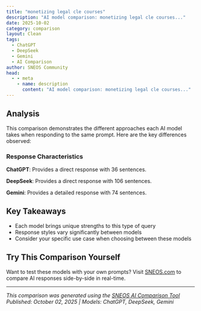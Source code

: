 ```yaml
---
title: "monetizing legal cle courses"
description: "AI model comparison: monetizing legal cle courses..."
date: 2025-10-02
category: comparison
layout: Clean
tags:
  - ChatGPT
  - DeepSeek
  - Gemini
  - AI Comparison
author: SNEOS Community
head:
  - - meta
    - name: description
      content: "AI model comparison: monetizing legal cle courses..."
---
```


<ChatComparison
  title="monetizing legal cle courses"
  prompt="monetizing legal cle courses"
  :responses='{"ChatGPT": "Monetizing legal Continuing Legal Education (CLE) courses can be a profitable venture if approached strategically. Here are several steps and tips to help you monetize your legal CLE courses effectively:\n\n### 1. Understand CLE Requirements and Compliance\n- **Know Your Audience:** Different states and jurisdictions have specific CLE requirements for attorneys. Understand these regulations to tailor your courses accordingly.\n- **Accreditation:** Ensure your courses meet the accreditation standards of the relevant state bar associations or CLE accreditation bodies. This enhances credibility and allows attorneys to earn mandatory credits through your course.\n\n### 2. Develop High-Quality, Relevant Content\n- **Expert Instructors:** Collaborate with respected legal professionals or educators.\n- **Current Topics:** Focus on trending legal issues, updates in law, practice management, ethics, or niche specialties.\n- **Engaging Format:** Use videos, quizzes, case studies, and interactive elements to keep participants engaged.\n\n### 3. Choose a Delivery Method\n- **Online Platforms:** Use a Learning Management System (LMS) like Teachable, Thinkific, or specialized CLE platforms that support continuing legal education.\n- **Live Webinars:** Host live sessions or webinars that allow real-time interaction.\n- **On-Demand Courses:** Provide flexibility by offering courses that lawyers can take at their convenience.\n\n### 4. Pricing Strategies\n- **Per-Course Pricing:** Charge a fixed fee for each course.\n- **Subscriptions:** Offer monthly or yearly subscriptions giving access to multiple courses.\n- **Bundle Packages:** Group related courses into discounted bundles.\n- **Free Introductory Classes:** Provide free or low-cost introductory sessions to attract customers.\n\n### 5. Marketing and Outreach\n- **Targeted Advertising:** Use LinkedIn, legal forums, and industry newsletters to reach practicing attorneys.\n- **Partnerships:** Collaborate with law firms, bar associations, and legal organizations for endorsements or bulk purchases.\n- **Content Marketing:** Publish blogs, podcasts, or articles on legal education topics to drive organic traffic.\n- **Email Campaigns:** Build an email list and nurture leads with valuable content and offers.\n\n### 6. Provide Certificates and Tracking\n- Offer certificates of completion that lawyers can submit as proof of CLE credits.\n- Implement systems that track course progress and credit hours earned automatically.\n\n### 7. Explore Additional Revenue Streams\n- **Corporate CLE Training:** Offer tailored training packages for law firms or corporate legal departments.\n- **Sponsorships and Ads:** Include sponsored content or ads in your platform.\n- **Affiliate Programs:** Partner with legal service providers for affiliate marketing opportunities.\n\n### 8. Stay Up to Date and Gather Feedback\n- Regularly update course content to reflect changes in laws and regulations.\n- Solicit feedback to improve courses and maintain high satisfaction rates.\n\n---\n\nIf you want, I can help you draft a business plan, identify platforms for hosting, or develop marketing strategies for your specific CLE courses. Just let me know!", "DeepSeek": "Of course. Monetizing Continuing Legal Education (CLE) courses is a fantastic way for law firms, legal tech companies, subject matter experts, and bar associations to generate revenue while providing immense value. The key is to move beyond the traditional, low-margin model and create a compelling product.\n\nHere is a comprehensive guide to monetizing CLE courses, broken down into strategy, content creation, marketing, and delivery.\n\n---\n\n### Phase 1: Foundation \u0026 Strategy\n\nBefore you create anything, you need a plan.\n\n**1. Identify Your Niche \u0026 Target Audience:**\n* **Broad vs. Deep:** Are you providing general ethics courses for every attorney, or are you focusing on a hyper-specific niche like \u0022AI Contract Review for In-House Tech Counsel\u0022?\n * *Pro Tip:* Niches are often more profitable. You face less competition and can charge a premium for specialized knowledge.\n* **Audience:** New attorneys needing basics? Seasoned partners looking for advanced litigation tactics? In-house counsel needing compliance updates? Your content and marketing will differ drastically.\n\n**2. Choose Your Primary Monetization Model(s):**\n\n* **Per-Course Purchase (A La Carte):**\n * **Best for:** High-value, topical, or timely courses (e.g., \u0022Navigating the New SEC Disclosure Rules\u0022).\n * **Pricing:** Can range from $50 for a 1-hour course to $300\u002B for a full-day intensive.\n* **Subscription/Membership Model:**\n * **Best for:** Building a recurring revenue stream and a loyal community.\n * **How it works:** Attorneys pay a monthly or annual fee for access to all or a large library of your CLE courses.\n * **Pricing:** e.g., $99/month or $999/year for unlimited access. This is the model used by platforms like Lawline and Practising Law Institute (PLI).\n* **Bundled Packages:**\n * **Best for:** Guiding attorneys through a learning path.\n * **How it works:** Sell a bundle of related courses at a discount (e.g., \u0022The Corporate Counsel Bundle: 5 courses on Compliance, M\u0026A, and Employment Law\u0022).\n* **Sponsored Content \u0026 Webinars:**\n * **Best for:** Law firms, legal tech companies, and vendors looking to generate leads.\n * **How it works:** You partner with a company (e.g., a e-discovery software provider) who pays you to produce a CLE course. The course is offered for free or at a low cost to attorneys, and the sponsor gets their brand in front of a targeted audience.\n* **Hybrid Model:**\n * **Best for:** Maximizing revenue. Offer a subscription for your core library but charge a premium for newly released, high-demand courses as a separate purchase.\n\n**3. Accreditation is Non-Negotiable:**\nYou **must** get your courses accredited by state bar associations. This is your biggest barrier to entry and your primary value proposition.\n* Research the CLE rules for each state you wish to serve. Requirements for credit hours, subject matter (e.g., Ethics vs. General), and format (Live vs. On-Demand) vary.\n* The accreditation process can be time-consuming and may involve fees. Factor this into your timeline and budget.\n\n---\n\n### Phase 2: Content Creation \u0026 Production\n\nQuality content is what will set you apart.\n\n**1. Content Formats:**\n* **Live Webinars:** Great for interaction, Q\u0026A, and simulating a classroom feel. Can be recorded and sold as on-demand later.\n* **Pre-Recorded On-Demand Videos:** Offers maximum flexibility for the attorney. This is the backbone of most modern CLE platforms.\n* **In-Person Seminars:** High-touch, high-cost, but can command premium prices and are excellent for networking.\n* **Podcasts:** A growing area. Some states now allow \u0022Audio CLE.\u0022 It\u0027s convenient for attorneys to listen during their commute.\n* **Written Materials:** Can sometimes qualify for \u0022Self-Study\u0022 credit, but often need to be paired with an assessment.\n\n**2. Focus on Quality and Engagement:**\n* **Production Value:** You don\u0027t need a Hollywood studio, but clear audio, good lighting, and a stable camera are essential.\n* **Engaging Presenters:** The best content is delivered by dynamic, knowledgeable speakers. This could be partners at your firm, hired subject matter experts, or even yourself.\n* **Practical, Not Just Theoretical:** Attorneys value \u0022how-to\u0022 guidance. Use case studies, real-world examples, checklists, and downloadable templates.\n* **Interactive Elements:** Incorporate polls, quizzes, and Q\u0026A sessions to keep viewers engaged, which is often a requirement for accreditation.\n\n---\n\n### Phase 3: Marketing \u0026 Sales\n\nYou can have the best course in the world, but it won\u0027t monetize if no one knows about it.\n\n**1. Build a Platform \u0026 Brand:**\n* **Website:** A professional, easy-to-navigate website is your storefront. Use a platform like Teachable, Thinkific, or Kajabi that handles hosting, payments, and even certificate generation.\n* **Brand Identity:** Have a clear name and logo. Are you \u0022The Ethics Institute\u0022 or \u0022Innovative Litigation Training\u0022?\n\n**2. Digital Marketing Channels:**\n* **Email Marketing:** Build an email list of attorneys. Offer a free, non-accredited resource (e.g., a checklist or whitepaper) in exchange for their email. Nurture this list with valuable content and promote your courses.\n* **Content Marketing \u0026 SEO:** Write blog posts on legal topics that your target audience searches for. This drives organic traffic to your site. (e.g., a blog post on \u00225 Key Changes to the Federal Rules of Civil Procedure\u0022 can promote your related CLE course).\n* **Social Media:** LinkedIn is your most powerful tool. Share insights, course announcements, and engage in legal groups.\n* **Pay-Per-Click (PPC) Advertising:** Run targeted ads on Google and LinkedIn for keywords like \u0022CLE ethics course\u0022 or \u0022trust accounting CLE.\u0022\n\n**3. Partnerships \u0026 Affiliates:**\n* **Bar Associations:** Partner with local or specialty bar associations to offer your courses to their members for a revenue share.\n* **Law Firms:** Offer firm-wide subscriptions or bulk pricing.\n* **Affiliate Program:** Pay a commission to bloggers, podcasters, or other legal professionals who refer customers to your courses.\n\n---\n\n### Phase 4: Delivery \u0026 Operations\n\nThe final step is executing flawlessly.\n\n**1. Streamlined User Experience:**\n* **Easy Registration \u0026 Payment:** Frictionless checkout is critical.\n* **User-Friendly Portal:** Attorneys should be able to easily access their purchased courses, track their progress, and see their CLE credit history.\n* **Automated Certificate Generation:** Upon course completion, automatically generate and email a certificate of attendance. This is a huge value-add.\n\n**2. Customer Support:**\n* Provide clear support for technical issues or questions about accreditation. Happy customers become repeat customers and refer others.\n\n**3. Legal \u0026 Compliance:**\n* **Terms of Use:** Have clear terms regarding refunds, access, and the limitations of your content (i.e., it\u0027s educational, not legal advice).\n* **Data Privacy:** Comply with data privacy laws (e.g., CCPA, GDPR) especially if you have international users.\n\n### Summary of Revenue Streams:\n\n| Model | Best For | Pros | Cons |\n| :--- | :--- | :--- | :--- |\n| **Per-Course** | Topical, high-demand subjects | Simple, direct revenue | No recurring revenue |\n| **Subscription** | Building a loyal community | Predictable, recurring revenue | Requires a large, constantly updated library |\n| **Bundles** | Thematic learning paths | Increases average sale value | Can be complex to manage |\n| **Sponsorship** | Law firms \u0026 legal tech companies | High-margin, great for branding | Requires a sales team to secure sponsors |\n\nBy strategically combining a strong niche, high-quality production, multiple monetization models, and effective marketing, you can build a highly profitable and respected CLE business.", "Gemini": "Monetizing legal CLE (Continuing Legal Education) courses requires a multi-faceted approach, combining high-quality content, effective marketing, and a user-friendly platform. Here\u0027s a breakdown of key considerations and strategies:\n\n**1. Content is King (and Queen):**\n\n* **Identify In-Demand Topics:** Research current legal trends, recent case law developments, and emerging areas of law. Look for topics that address common challenges faced by attorneys, offer practical skills training, or fulfill specific state CLE requirements.\n* **Engage Expert Speakers:** Recruit knowledgeable and engaging speakers with strong reputations and a proven ability to deliver valuable insights. Well-known experts attract more attendees and enhance credibility.\n* **Focus on Practicality:** Move beyond theoretical discussions and offer actionable advice, templates, checklists, and real-world case studies. Attorneys want information they can apply immediately to their practice.\n* **Provide Quality Materials:** Accompany the course with comprehensive and well-organized written materials, including outlines, articles, and relevant legal documents.\n* **Offer Different Formats:** Cater to different learning styles and preferences. Consider offering:\n * **Live Webinars:** Interactive sessions with Q\u0026A opportunities.\n * **On-Demand Courses:** Pre-recorded videos that attorneys can access anytime, anywhere.\n * **Live In-Person Seminars:** Networking opportunities and a more immersive learning experience.\n * **Hybrid Events:** A combination of live and virtual components.\n * **Microlearning:** Short, focused modules on specific topics.\n* **Ensure Accreditation:** A crucial element! Ensure your courses are accredited by the relevant state bar associations where you want to offer CLE credit. This can be a complex process, so research the requirements for each state.\n* **Stay Current:** Regularly update your content to reflect the latest legal developments and maintain its relevance.\n\n**2. Platform and Technology:**\n\n* **User-Friendly Website:** A clean, intuitive website is essential for attracting and retaining customers.\n * **Easy Navigation:** Make it easy for attorneys to find and register for courses.\n * **Mobile-Friendly Design:** Ensure the website is accessible on all devices.\n * **Secure Payment Processing:** Use a reliable payment gateway to process transactions securely.\n * **Course Catalog with Search and Filtering:** Allow users to easily search for courses by topic, speaker, state, and format.\n* **Learning Management System (LMS):** Consider using an LMS to manage course content, track registrations, and administer assessments. Popular options include:\n * **Teachable:** Good for creators selling online courses.\n * **Thinkific:** Similar to Teachable, with a focus on business.\n * **LearnDash (WordPress plugin):** Offers flexibility and customization.\n * **Moodle:** Open-source LMS, requiring more technical expertise.\n* **Webinar Software:** Choose a reliable webinar platform that supports interactive features like Q\u0026A, polls, and breakout rooms. Options include:\n * **Zoom:** Widely used and feature-rich.\n * **GoToWebinar:** Specifically designed for webinars.\n * **Webex:** Another popular option with enterprise-level features.\n* **Automated Email Marketing:** Use email marketing to promote upcoming courses, provide reminders, and follow up with attendees.\n* **Technical Support:** Provide prompt and helpful technical support to address any issues that attendees may encounter.\n\n**3. Marketing and Promotion:**\n\n* **Target Audience:** Identify your target audience (e.g., specific practice areas, experience levels, geographic locations) and tailor your marketing messages accordingly.\n* **Search Engine Optimization (SEO):** Optimize your website and content for relevant keywords to improve your search engine rankings.\n* **Content Marketing:** Create valuable content, such as blog posts, articles, and webinars, to attract potential customers and establish your expertise.\n* **Social Media Marketing:** Promote your courses on social media platforms like LinkedIn, Twitter, and Facebook.\n* **Email Marketing:** Build an email list and send targeted emails to promote upcoming courses, offer discounts, and share valuable content.\n* **Partnerships:** Collaborate with bar associations, law firms, and other organizations to promote your courses to their members.\n* **Affiliate Marketing:** Recruit affiliates to promote your courses in exchange for a commission on sales.\n* **Paid Advertising:** Consider using paid advertising platforms like Google Ads and LinkedIn Ads to reach a wider audience.\n* **Early Bird Discounts:** Offer discounts to attorneys who register for courses early.\n* **Group Discounts:** Provide discounts to law firms that register multiple attorneys.\n* **Free Introductory Webinars:** Offer a free introductory webinar to showcase your expertise and promote your paid courses.\n* **Testimonials and Reviews:** Collect testimonials and reviews from satisfied customers and display them prominently on your website.\n\n**4. Pricing Strategies:**\n\n* **Competitive Pricing:** Research the pricing of similar CLE courses in the market and set your prices accordingly.\n* **Value-Based Pricing:** Price your courses based on the value they provide to attorneys, such as increased knowledge, improved skills, and enhanced career prospects.\n* **Tiered Pricing:** Offer different pricing tiers with varying levels of access and features.\n* **Bundling:** Offer discounts for purchasing multiple courses or course packages.\n* **Subscription Model:** Offer a subscription that provides access to all of your courses for a fixed monthly or annual fee.\n\n**5. Building a Brand and Reputation:**\n\n* **Consistent Branding:** Maintain a consistent brand identity across all of your marketing materials and online platforms.\n* **Exceptional Customer Service:** Provide prompt and helpful customer service to address any questions or concerns that attendees may have.\n* **Gather Feedback:** Solicit feedback from attendees after each course to identify areas for improvement.\n* **Continuous Improvement:** Continuously improve your courses and services based on feedback and market trends.\n* **Ethical Practices:** Adhere to the highest ethical standards in all of your business practices.\n\n**Key Considerations for Legal CLE:**\n\n* **State-Specific Rules:** CLE requirements vary by state. You\u0027ll need to ensure your courses meet the specific criteria for each jurisdiction where you want to offer credit. This includes things like:\n * Required subject matter\n * Minimum duration\n * Attendance verification methods\n * Reporting procedures\n* **Accreditation Process:** Becoming an accredited CLE provider can be a lengthy and complex process. Each state bar association has its own application requirements and procedures. Factor in the time and resources needed to navigate this process.\n* **Compliance:** Stay up-to-date on changes to CLE rules and regulations to ensure your courses remain compliant.\n* **Technology Costs:** Factor in the costs of website development, LMS software, webinar platforms, and other technology tools.\n* **Speaker Fees:** Budget for speaker fees, which can vary depending on the speaker\u0027s experience and expertise.\n* **Marketing Costs:** Allocate a budget for marketing and promotion activities.\n\n**In summary, monetizing legal CLE courses requires a commitment to providing high-quality content, a user-friendly platform, effective marketing, and a focus on meeting the specific needs of attorneys in different jurisdictions. By focusing on these key areas, you can create a successful and profitable CLE business.**\n"}' 
  published-date="02:32"
/>

## Analysis

This comparison demonstrates the different approaches each AI model takes when responding to the same prompt. Here are the key differences observed:

### Response Characteristics

**ChatGPT**: Provides a direct response with 36 sentences. 

**DeepSeek**: Provides a direct response with 106 sentences. 

**Gemini**: Provides a detailed response with 74 sentences. 

## Key Takeaways

- Each model brings unique strengths to this type of query
- Response styles vary significantly between models
- Consider your specific use case when choosing between these models

## Try This Comparison Yourself

Want to test these models with your own prompts? Visit [SNEOS.com](https://sneos.com) to compare AI responses side-by-side in real-time.

---

*This comparison was generated using the [SNEOS AI Comparison Tool](https://sneos.com)*
*Published: October 02, 2025 | Models: ChatGPT, DeepSeek, Gemini*
